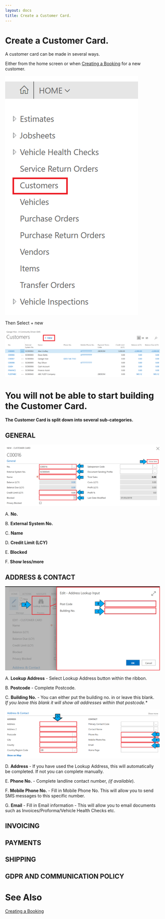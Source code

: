 ```yaml
---
layout: docs
title: Create a Customer Card.
---
```


#   Create a Customer Card. 

A customer card can be made in several ways.

Either from the home screen or when [Creating a Booking](https://docs.garagehive.co.uk/docs/garagehive-create-a-booking.html "Creating a Booking") for a new customer. 

![](media/garagehive-create-a-customer-card1.png)

Then Select + new 

![](media/garagehive-create-a-customer-card2.png)

#   You will not be able to start building the Customer Card. 

####    The Customer Card is split down into several sub-categories. 

##  GENERAL 

![](media/garagehive-create-a-customer-card3.png)

A.  **No.**

B.  **External System No.**

C.  **Name**

D.  **Credit Limit (LCY)**

E.  **Blocked**

F.  **Show less/more** 

##  ADDRESS & CONTACT 

![](media/garagehive-create-a-customer-card4.png)

A.  **Lookup Address** - Select Lookup Address button within the ribbon. 

B.  **Postcode** - Complete Postcode. 

C.  **Building No.** - You can either put the building no. in or leave this blank. <br>*If you leave this blank it will show all addresses within that postcode.** 

![](media/garagehive-create-a-customer-card5.png)

D.  **Address** - If you have used the Lookup Address, this will automatically be completed. If not you can complete manually. 

E.  **Phone No.** - Complete landline contact number, *(if available*).

F.  **Mobile Phone No.** - Fill in Mobile Phone No. This will allow you to send SMS messages to this specific number. 

G.  **Email** - Fill in Email information - This will allow you to email documents such as Invoices/Proforma/Vehicle Health Checks etc. 

##  INVOICING 

##  PAYMENTS

##  SHIPPING 

## GDPR AND COMMUNICATION POLICY 

#   See Also

 [Creating a Booking](https://docs.garagehive.co.uk/docs/garagehive-create-a-booking.html "Creating a Booking") 













